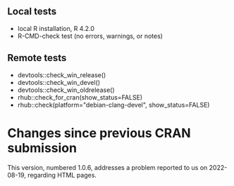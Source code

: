 ## Local tests

* local R installation, R 4.2.0
* R-CMD-check test (no errors, warnings, or notes)

## Remote tests

* devtools::check_win_release()
* devtools::check_win_devel()
* devtools::check_win_oldrelease()
* rhub::check_for_cran(show_status=FALSE)
* rhub::check(platform="debian-clang-devel", show_status=FALSE)

# Changes since previous CRAN submission

This version, numbered 1.0.6, addresses a problem reported to us on 2022-08-19,
regarding HTML pages.



